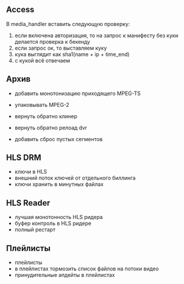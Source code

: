 
Access
------

В media_handler вставить следующую проверку:

1. если включена авторизация, то на запрос к манифесту без куки делается проверка к бекенду
2. если запрос ок, то выставляем куку
3. кука выглядит как sha1(name + ip + time_end)
4. с кукой всё отвечаем


Архив
-----

* добавить монотонизацию приходящего MPEG-TS

* упаковывать MPEG-2
* вернуть обратно клинер
* вернуть обратно релоад dvr
* добавить сброс пустых сегментов


HLS DRM
-------

* ключи в HLS
* внешний поток ключей от отдельного биллинга
* ключи хранить в минутных файлах

HLS Reader
---------
* лучшая монотонность HLS ридера
* буфер контроль в HLS ридере
* полный рестарт

Плейлисты
---------
* плейлисты
* в плейлистах тормозить список файлов на потоки видео
* принудительные апдейты в плейлистах

